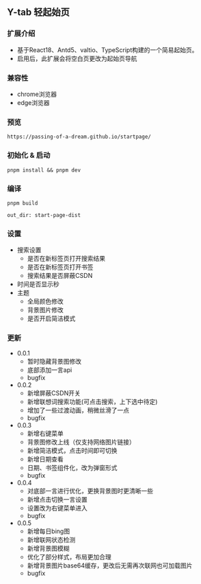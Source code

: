 ## Y-tab 轻起始页

### 扩展介绍
 - 基于React18、Antd5、valtio、TypeScript构建的一个简易起始页。
 - 启用后，此扩展会将空白页更改为起始页导航

### 兼容性
 - chrome浏览器
 - edge浏览器

### 预览
`https://passing-of-a-dream.github.io/startpage/`

### 初始化 & 启动
```pnpm install && pnpm dev```

### 编译

```pnpm build```

`out_dir: start-page-dist`

### 设置
 - 搜索设置
   - 是否在新标签页打开搜索结果
   - 是否在新标签页打开书签
   - 搜索结果是否屏蔽CSDN
 - 时间是否显示秒
 - 主题
    - 全局颜色修改
    - 背景图片修改
    - 是否开启简洁模式


### 更新
 - 0.0.1
   - 暂时隐藏背景图修改
   - 底部添加一言api
   - bugfix
 - 0.0.2
   - 新增屏蔽CSDN开关
   - 新增联想词搜索功能(可点击搜索，上下选中待定)
   - 增加了一些过渡动画，稍微丝滑了一点
   - bugfix
 - 0.0.3
   - 新增右键菜单
   - 背景图修改上线（仅支持网络图片链接）
   - 新增简洁模式，点击时间即可切换
   - 新增日期查看
   - 日期、书签组件化，改为弹窗形式
   - bugfix
 - 0.0.4
   - 对底部一言进行优化，更换背景图时更清晰一些
   - 新增点击切换一言设置
   - 设置改为右键菜单进入
   - bugfix
 - 0.0.5
   - 新增每日bing图
   - 新增联网状态检测
   - 新增背景图模糊
   - 优化了部分样式，布局更加合理
   - 新增背景图片base64缓存，更改后无需再次联网也可加载图片
   - bugfix
